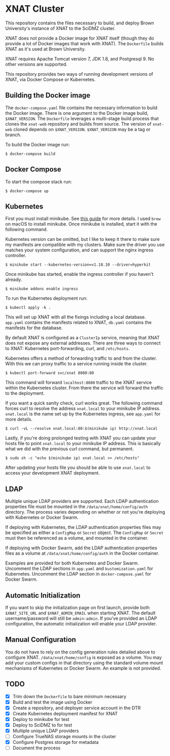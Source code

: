 # XNAT Cluster

This repository contains the files necessary to build, and deploy Brown
University's instance of XNAT to the SciDMZ cluster.

XNAT does not provide a Docker image for XNAT itself (though they do
provide a lot of Docker images that work with XNAT). The `Dockerfile`
builds XNAT as it's used at Brown University.

XNAT requires Apache Tomcat version 7, JDK 1.8, and Postgresql 9. No other
versions are supported.

This repository provides two ways of running development versions of XNAT,
via Docker Compose or Kubernetes.

## Building the Docker image

The `docker-compose.yaml` file contains the necessary information to build
the Docker image. There is one argument to the Docker image build,
`$XNAT_VERSION`. The `Dockerfile` leverages a multi-stage build process
that clones the `xnat-web` repository and builds from source. The version
of `xnat-web` cloned depends on `$XNAT_VERSION`. `$XNAT_VERSION` may be a
tag or branch.

To build the Docker image run:

```
$ docker-compose build
```

## Docker Compose

To start the compose stack run:

```
$ docker-compose up
```

## Kubernetes

First you must install minikube. See [this guide][1] for more details. I
used `brew` on macOS to install minikube. Once minikube is installed, start
it with the following command.

Kubernetes version can be omitted, but I like to keep it there to make
sure my manifests are compatible with my clusters. Make sure the driver
you use matches your system configuration, and can support the nginx
ingress controller.

```
$ minikube start --kubernetes-version=v1.18.10 --driver=hyperkit
```

Once minikube has started, enable the ingress controller if you haven't
already.

```
$ minikube addons enable ingress
```

To run the Kubernetes deployment run:

```
$ kubectl apply -k .
```

This will set up XNAT with all the fixings including a local database.
`app.yaml` contains the manifests related to XNAT, `db.yaml` contains the
manifests for the database.

By default XNAT is configured as a `ClusterIp` service, meaning that XNAT
does not expose any external addresses. There are three ways to connect to
XNAT: Kubernetes port-forwarding, curl, and `/etc/hosts`.

Kubernetes offers a method of forwarding traffic to and from the cluster.
With this we can proxy traffic to a service running inside the cluster.

```
$ kubectl port-forward svc/xnat 8080:80
```

This command will forward `localhost:8080` traffic to the XNAT service
within the Kubernetes cluster. From there the service will forward the
traffic to the deployment.

If you want a quick sanity check, curl works great. The following command
forces curl to resolve the address `xnat.local` to your minikube IP
address. `xnat.local` is the name set up by the Kubernetes ingress, see
`app.yaml` for more details.

```
$ curl -vL --resolve xnat.local:80:$(minikube ip) http://xnat.local
```

Lastly, if you're doing prolonged testing with XNAT you can update your
hosts file to point `xnat.local` to your minikube IP address. This is
basically what we did with the previous curl command, but permanent.

```
$ sudo sh -c "echo $(minikube ip) xnat.local >> /etc/hosts"
```

After updating your hosts file you should be able to use `xnat.local` to
access your development XNAT deployment.

## LDAP

Multiple unique LDAP providers are supported. Each LDAP authentication
properties file must be mounted in the `/data/xnat/home/config/auth`
directory. The process varies depending on whether or not you're deploying
with Kubernetes or Docker Swarm.

If deploying with Kubernetes, the LDAP authentication properties files may
be specified as either a `ConfigMap` or `Secret` object. The `ConfigMap` or
`Secret` must then be referenced as a volume, and mounted in the container.

If deploying with Docker Swarm, add the LDAP authentication properties
files as a volume at `/data/xnat/home/config/auth` in the Docker container.

Examples are provided for both Kubernetes and Docker Swarm. Uncomment the
LDAP sections in `app.yaml` and `kustomization.yaml` for Kubernetes.
Uncomment the LDAP section in `docker-compose.yaml` for Docker Swarm.

## Automatic Initialization

If you want to skip the initialization page on first launch, provide both
`$XNAT_SITE_URL` and `$XNAT_ADMIN_EMAIL` when starting XNAT. The default
username/password will still be `admin:admin`. If you've provided an LDAP
configuration, the automatic initialization will enable your LDAP provider.

## Manual Configuration

You do not have to rely on the config generation rules detailed above to
configure XNAT. `/data/xnat/home/config` is exposed as a volume. You may
add your custom configs in that directory using the standard volume mount
mechanisms of Kubernetes or Docker Swarm. An example is not provided.

## TODO
* [x] Trim down the `Dockerfile` to bare minimum necessary
* [x] Build and test the image using Docker
* [x] Create a repository, and deployer service account in the DTR
* [x] Create Kubernetes deployment manifest for XNAT
* [x] Deploy to minikube for test
* [x] Deploy to SciDMZ to for test
* [x] Multiple unique LDAP providers
* [ ] Configure TrueNAS storage mounts in the cluster
* [x] Configure Postgres storage for metadata
* [ ] Document the process

[1]: https://minikube.sigs.k8s.io/docs/start/
